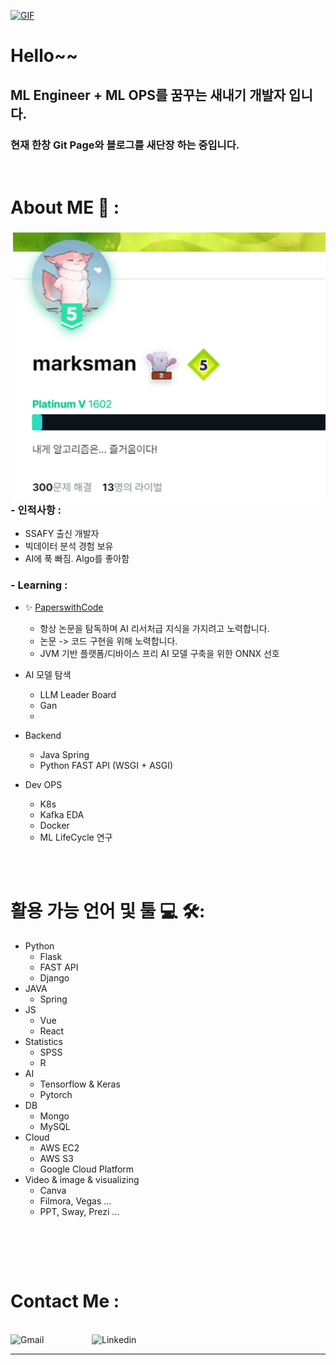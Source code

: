 [![GIF](https://github.com/DataMarksman/DataMarksman/blob/master/assets/front_1.gif)](https://www.linkedin.com/in/kanghwanseok/)


# Hello~~
## ML Engineer + ML OPS를 꿈꾸는 새내기 개발자 입니다.
### 현재 한창 Git Page와 블로그를 새단장 하는 중입니다.

</br>

# About ME 💬 :

### 

<img width="500" alt="PNG" align="right" src="https://github.com/DataMarksman/DataMarksman/blob/master/assets/backjun.png">

### - 인적사항 :
- SSAFY 출신 개발자
- 빅데이터 분석 경험 보유
- AI에 푹 빠짐. Algo를 좋아함

### - Learning :
- ✨ [PaperswithCode](https://paperswithcode.com) 
  - 항상 논문을 탐독하며 AI 리서처급 지식을 가지려고 노력합니다.
  - 논문 -> 코드 구현을 위해 노력합니다.
  - JVM 기반 플랫폼/디바이스 프리 AI 모델 구축을 위한 ONNX 선호
 
- AI 모델 탐색
  - LLM Leader Board
  - Gan
  - 

- Backend
  - Java Spring
  - Python FAST API (WSGI + ASGI)

- Dev OPS
  - K8s
  - Kafka EDA
  - Docker
  - ML LifeCycle 연구


</br>
</br>


# 활용 가능 언어 및 툴 ‍💻 🛠:

- Python
  - Flask
  - FAST API
  - Django
- JAVA
  - Spring
- JS
  - Vue
  - React
- Statistics
  - SPSS
  - R
- AI
  - Tensorflow & Keras
  - Pytorch
- DB
  - Mongo
  - MySQL
- Cloud
  - AWS EC2
  - AWS S3
  - Google Cloud Platform
- Video & image & visualizing
  - Canva
  - Filmora, Vegas ...
  - PPT, Sway, Prezi ...
</br>

<p align="center">

</br>
</br>

# Contact Me :

<p>
 </br>

<a href="mailto:ashutosh.saxena.zkstizn@gmail.com">
 <img align="left" alt="Gmail" width="130" hight="100" src="https://github.com/Xx-Ashutosh-xX/Xx-Ashutosh-xX/blob/master/assets/icons/gmail.png" />
</a>
<a href="https://www.linkedin.com/in/환석-강-a0497027b/">
  <img align="left" alt="Linkedin" width="150" hight="100" src="https://github.com/Xx-Ashutosh-xX/Xx-Ashutosh-xX/blob/master/assets/icons/linkedin.png" />
</br>

*************


              
